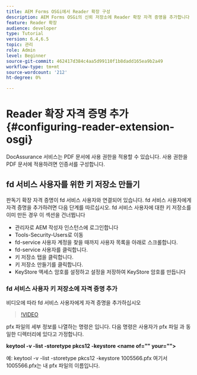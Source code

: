 ```yaml
---
title: AEM Forms OSGi에서 Reader 확장 구성
description: AEM Forms OSGi의 신뢰 저장소에 Reader 확장 자격 증명을 추가합니다
feature: Reader 확장
audience: developer
type: Tutorial
version: 6.4,6.5
topic: 관리
role: Admin
level: Beginner
source-git-commit: 462417d384c4aa5d99110f1b8dadd165ea9b2a49
workflow-type: tm+mt
source-wordcount: '212'
ht-degree: 0%

---
```



# Reader 확장 자격 증명 추가{#configuring-reader-extension-osgi}

DocAssurance 서비스는 PDF 문서에 사용 권한을 적용할 수 있습니다. 사용 권한을 PDF 문서에 적용하려면 인증서를 구성합니다.

## fd 서비스 사용자를 위한 키 저장소 만들기

판독기 확장 자격 증명이 fd 서비스 사용자와 연결되어 있습니다. fd 서비스 사용자에게 자격 증명을 추가하려면 다음 단계를 따르십시오. fd 서비스 사용자에 대한 키 저장소를 이미 만든 경우 이 섹션을 건너뜁니다

* 관리자로 AEM 작성자 인스턴스에 로그인합니다
* Tools-Security-Users로 이동
* fd-service 사용자 계정을 찾을 때까지 사용자 목록을 아래로 스크롤합니다.
* fd-service 사용자를 클릭합니다.
* 키 저장소 탭을 클릭합니다.
* 키 저장소 만들기를 클릭합니다.
* KeyStore 액세스 암호를 설정하고 설정을 저장하여 KeyStore 암호를 만듭니다

### fd 서비스 사용자 키 저장소에 자격 증명 추가

비디오에 따라 fd 서비스 사용자에게 자격 증명을 추가하십시오

>[!VIDEO](https://video.tv.adobe.com/v/335849?quality=9&learn=on)


pfx 파일의 세부 정보를 나열하는 명령은 입니다. 다음 명령은 사용자가 pfx 파일 과 동일한 디렉터리에 있다고 가정합니다.

**keytool -v -list -storetype pkcs12 -keystore  &lt;name of=&quot;&quot; your=&quot;&quot;>**

예: keytool -v -list -storetype pkcs12 -keystore 1005566.pfx 여기서 1005566.pfx는 내 pfx 파일의 이름입니다.













